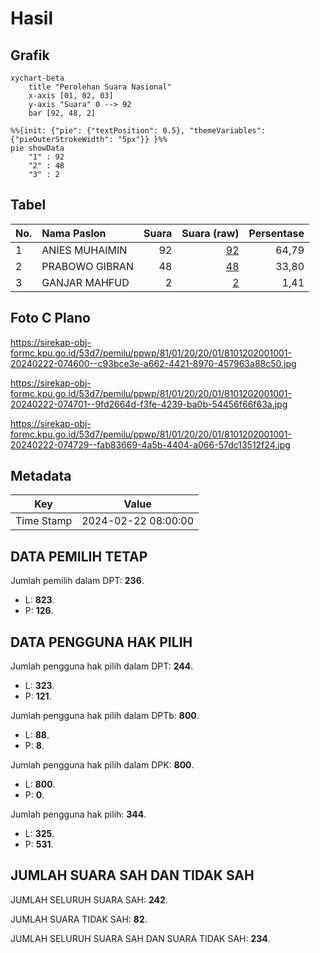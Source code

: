 # Hasil

## Grafik

```mermaid
xychart-beta
    title "Perolehan Suara Nasional"
    x-axis [01, 02, 03]
    y-axis "Suara" 0 --> 92
    bar [92, 48, 2]
```

```mermaid
%%{init: {"pie": {"textPosition": 0.5}, "themeVariables": {"pieOuterStrokeWidth": "5px"}} }%%
pie showData
    "1" : 92
    "2" : 48
    "3" : 2
```

## Tabel

| No. | Nama Paslon    | Suara | Suara (raw) | Persentase |
|:--- |:-------------- | -----:| -----------:| ----------:|
| 1   | ANIES MUHAIMIN | 92    | [92][p-1]   | 64,79      |
| 2   | PRABOWO GIBRAN | 48    | [48][p-2]   | 33,80      |
| 3   | GANJAR MAHFUD  | 2     | [2][p-3]    | 1,41       |


[p-1]: https://github.com/gigit-pemilu/pemilu-2024/blob/main/pilpres/hitung-suara/sub/81-maluku/sub/01-maluku-tengah/sub/20-seram-utara-barat/sub/2001-saleman/sub/001-tps/sub/paslon-1.txt
[p-2]: https://github.com/gigit-pemilu/pemilu-2024/blob/main/pilpres/hitung-suara/sub/81-maluku/sub/01-maluku-tengah/sub/20-seram-utara-barat/sub/2001-saleman/sub/001-tps/sub/paslon-2.txt
[p-3]: https://github.com/gigit-pemilu/pemilu-2024/blob/main/pilpres/hitung-suara/sub/81-maluku/sub/01-maluku-tengah/sub/20-seram-utara-barat/sub/2001-saleman/sub/001-tps/sub/paslon-3.txt

## Foto C Plano

https://sirekap-obj-formc.kpu.go.id/53d7/pemilu/ppwp/81/01/20/20/01/8101202001001-20240222-074600--c93bce3e-a662-4421-8970-457963a88c50.jpg

https://sirekap-obj-formc.kpu.go.id/53d7/pemilu/ppwp/81/01/20/20/01/8101202001001-20240222-074701--9fd2664d-f3fe-4239-ba0b-54456f66f63a.jpg

https://sirekap-obj-formc.kpu.go.id/53d7/pemilu/ppwp/81/01/20/20/01/8101202001001-20240222-074729--fab83669-4a5b-4404-a066-57dc13512f24.jpg


## Metadata

| Key        | Value               |
| ---------- | ------------------- |
| Time Stamp | 2024-02-22 08:00:00 |


## DATA PEMILIH TETAP

Jumlah pemilih dalam DPT: **236**.
 * L: **823**.
 * P: **126**.

## DATA PENGGUNA HAK PILIH

Jumlah pengguna hak pilih dalam DPT: **244**.
 * L: **323**.
 * P: **121**.

Jumlah pengguna hak pilih dalam DPTb: **800**.
 * L: **88**.
 * P: **8**.

Jumlah pengguna hak pilih dalam DPK: **800**.
 * L: **800**.
 * P: **0**.

Jumlah pengguna hak pilih: **344**.
 * L: **325**.
 * P: **531**.

## JUMLAH SUARA SAH DAN TIDAK SAH

JUMLAH SELURUH SUARA SAH: **242**.

JUMLAH SUARA TIDAK SAH: **82**.

JUMLAH SELURUH SUARA SAH DAN SUARA TIDAK SAH: **234**.


